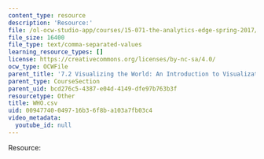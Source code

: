 ```yaml
---
content_type: resource
description: 'Resource:'
file: /ol-ocw-studio-app/courses/15-071-the-analytics-edge-spring-2017/00947740049716b36f8ba103a7fb03c4_WHO.csv
file_size: 16400
file_type: text/comma-separated-values
learning_resource_types: []
license: https://creativecommons.org/licenses/by-nc-sa/4.0/
ocw_type: OCWFile
parent_title: '7.2 Visualizing the World: An Introduction to Visualization'
parent_type: CourseSection
parent_uid: bcd276c5-4387-e04d-4149-dfe97b763b3f
resourcetype: Other
title: WHO.csv
uid: 00947740-0497-16b3-6f8b-a103a7fb03c4
video_metadata:
  youtube_id: null
---
```

Resource: